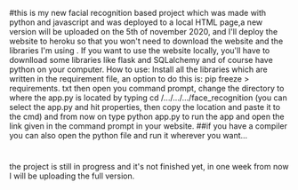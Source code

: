 #this is my new facial recognition based project which was made with python and javascript and was deployed to a local HTML page,a new version will be uploaded on the 5th of november 2020, and I'll deploy the website to heroku so that you won't need to download the website and the libraries I'm using .
If you want to use the website locally, you'll have to downlload some libraries like flask and SQLalchemy and of course have python on your computer.
How to use:
Install all the libraries which are written in the requirement file, an option to do this is: pip freeze > requirements. txt
then open you command prompt, change the directory to where the app.py is located by typing cd /.../.../.../face_recognition (you can select the app.py and hit properties, then copy the location and paste it to the cmd)
and from now on type python app.py to run the app and open the link given in the command prompt in your website.
##if you have a compiler you can also open the python file and run it wherever you want...
#
the project is still in progress and it's not finished yet, in one week from now I will be uploading the full version.
